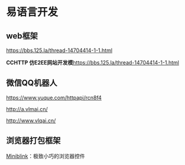 # 易语言开发

## web框架

https://bbs.125.la/thread-14704414-1-1.html



**CCHTTP 仿E2EE网站开发模**https://bbs.125.la/thread-14704414-1-1.html

## 微信QQ机器人

https://www.yuque.com/httpapi/rcn8f4

http://a.vlmai.cn/

http://www.vlqai.cn/



## 浏览器打包框架

[Miniblink](https://miniblink.net/index.html)：极致小巧的浏览器控件

